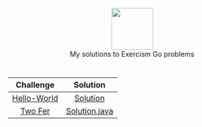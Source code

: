 <p align="center">
    <a href="https://exercism.io/profiles/rockey5520">
        <img height=85 src="https://res.cloudinary.com/rockey5520/image/upload/v1586521426/logos/exercism_dbgpbe.svg">
    </a>
    <br>My solutions to Exercism Go problems
</p>


# 

|                          Challenge                           |                           Solution                           |
| :----------------------------------------------------------: | :----------------------------------------------------------: |
| [Hello-World](https://github.com/rockey5520/exercism-go/blob/master/Hello-World/README.md) | [Solution](https://github.com/rockey5520/exercism-go/blob/master/Hello-World/hello_world.go) |
| [Two Fer](https://www.hackerrank.com/challenges/counting-valleys/problem?h_l=interview&playlist_slugs%5B%5D=interview-preparation-kit&playlist_slugs%5B%5D=warmup) | [Solution.java](https://github.com/rockey5520/hackerrank-java/blob/master/interviewprepararionkit/warmupchallenges/countingvalleys/Solution.java) |

